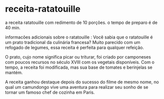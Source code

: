 # receita-ratatouille
a receita ratatouille com redimento de 10 porções.
o tempo de preparo é de 40 min.

informacões adicionais sobre o ratatouille :
Você sabia que o ratatouille é um prato tradicional da culinária francesa? Muito parecido com um refogado de legumes, essa receita é perfeita para qualquer refeição.

O prato, cujo nome significa picar ou triturar, foi criado por camponeses com poucos recursos no século XVIII com os vegetais disponíveis. Com o tempo, a receita foi modificada, mas sua base de tomates e berinjelas se mantém.

A receita ganhou destaque depois do sucesso do filme de mesmo nome, no qual um camundongo vive uma aventura para realizar seu sonho de se tornar um famoso chef de cozinha em Paris.